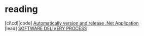 # reading

[ci\cd][code] [Automatically version and release .Net Application](https://blog.antosubash.com/posts/automatic-version-and-release?utm_source=csharpdigest&utm_medium&utm_campaign=1401)  
[lead] [SOFTWARE DELIVERY PROCESS](https://www.goeleven.com/guides/software-delivery-process/)  
